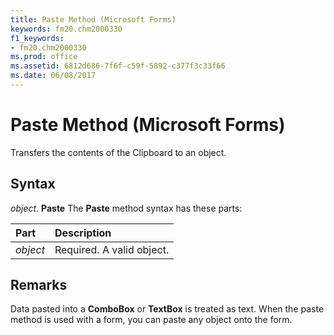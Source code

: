 ```yaml
---
title: Paste Method (Microsoft Forms)
keywords: fm20.chm2000330
f1_keywords:
- fm20.chm2000330
ms.prod: office
ms.assetid: 6812d686-7f6f-c59f-5892-c377f3c33f66
ms.date: 06/08/2017
---
```



# Paste Method (Microsoft Forms)



Transfers the contents of the Clipboard to an object.

## Syntax

_object_. **Paste**
The  **Paste** method syntax has these parts:


|**Part**|**Description**|
|:-----|:-----|
| _object_|Required. A valid object.|

## Remarks

Data pasted into a  **ComboBox** or **TextBox** is treated as text.
When the paste method is used with a form, you can paste any object onto the form.

